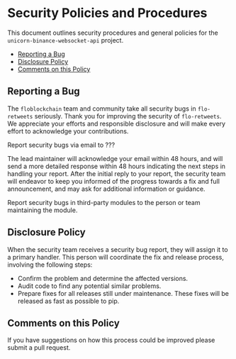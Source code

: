 # Security Policies and Procedures

This document outlines security procedures and general policies for the 
`unicorn-binance-websocket-api` project.

  * [Reporting a Bug](#reporting-a-bug)
  * [Disclosure Policy](#disclosure-policy)
  * [Comments on this Policy](#comments-on-this-policy)

## Reporting a Bug

The `floblockchain` team and community take all security bugs in `flo-retweets` seriously.
Thank you for improving the security of `flo-retweets`. We appreciate your 
efforts and responsible disclosure and will make every effort to acknowledge your contributions.

Report security bugs via email to ???

The lead maintainer will acknowledge your email within 48 hours, and will send a
more detailed response within 48 hours indicating the next steps in handling
your report. After the initial reply to your report, the security team will
endeavor to keep you informed of the progress towards a fix and full
announcement, and may ask for additional information or guidance.

Report security bugs in third-party modules to the person or team maintaining
the module.

## Disclosure Policy

When the security team receives a security bug report, they will assign it to a
primary handler. This person will coordinate the fix and release process,
involving the following steps:

  * Confirm the problem and determine the affected versions.
  * Audit code to find any potential similar problems.
  * Prepare fixes for all releases still under maintenance. These fixes will be
    released as fast as possible to pip.

## Comments on this Policy

If you have suggestions on how this process could be improved please submit a
pull request.
